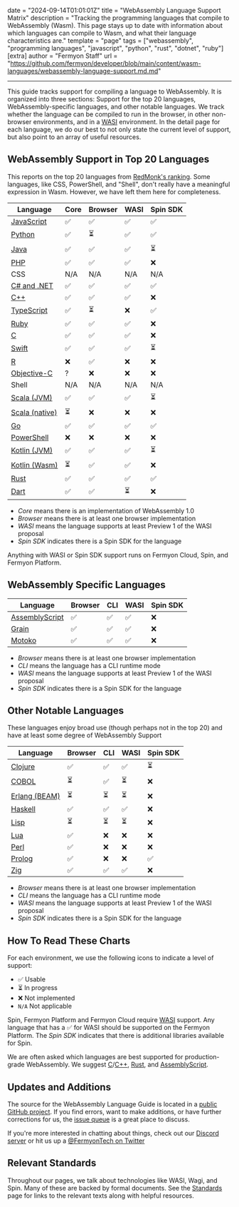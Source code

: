 date = "2024-09-14T01:01:01Z"
title = "WebAssembly Language Support Matrix"
description = "Tracking the programming languages that compile to WebAssembly (Wasm). This page stays up to date with information about which languages can compile to Wasm, and what their language characteristics are."
template = "page"
tags = ["webassembly", "programming languages", "javascript", "python", "rust", "dotnet", "ruby"]
[extra]
author = "Fermyon Staff"
url = "https://github.com/fermyon/developer/blob/main/content/wasm-languages/webassembly-language-support.md.md"

---

This guide tracks support for compiling a language to WebAssembly. It is organized into three sections: Support for the top 20 languages, WebAssembly-specific languages, and other notable languages. We track whether the language can be compiled to run in the browser, in other non-browser environments, and in a [WASI](https://wasi.dev) environment. In the detail page for each language, we do our best to not only state the current level of support, but also point to an array of useful resources.

## WebAssembly Support in Top 20 Languages

This reports on the top 20 languages from [RedMonk's ranking](https://redmonk.com/sogrady/2022/03/28/language-rankings-1-22/).
Some languages, like CSS, PowerShell, and "Shell", don't really have a meaningful expression in Wasm. However, we have left them here for completeness.

| Language                  | Core  | Browser | WASI | Spin SDK |
|---------------------------| ----- | ------- | ---- | -------- |
| [JavaScript][JavaScript]  | ✅    | ✅      | ✅   | ✅       |
| [Python][Python]          | ✅    | ⏳      | ✅   | ✅       |
| [Java][Java]              | ✅    | ✅      | ✅   | ⏳       |
| [PHP][PHP]                | ✅    | ✅      | ✅   | ❌       |
| CSS                       | N/A   | N/A     | N/A  | N/A      |
| [C# and .NET][CSHARP]     | ✅    | ✅      | ✅   | ✅       |
| [C++][CPLUSPLUS]          | ✅    | ✅      | ✅   | ❌       |
| [TypeScript][TypeScript]  | ✅    | ⏳      | ❌   | ✅       |
| [Ruby][Ruby]              | ✅    | ✅      | ✅   | ❌       |
| [C][C]                    | ✅    | ✅      | ✅   | ❌       |
| [Swift][Swift]            | ✅    | ✅      | ✅   | ⏳       |
| [R][R]                    | ❌    | ✅      | ❌   | ❌       |
| [Objective-C][ObjectiveC] | ?     | ❌      | ❌   | ❌       |
| Shell                     | N/A   | N/A     | N/A  | N/A      |
| [Scala (JVM)][Scala]      | ✅    | ✅      | ✅   | ⏳       |
| [Scala (native)][Scala]   | ⏳    | ❌      | ❌   | ❌       | 
| [Go][Go]                  | ✅    | ✅      | ✅   | ✅       |
| [PowerShell][PowerShell]  | ❌    | ❌      | ❌   | ❌       |
| [Kotlin (JVM)][Kotlin]    | ✅    | ✅      | ✅   | ⏳       |
| [Kotlin (Wasm)][Kotlin]   | ⏳    | ✅      | ✅   | ❌       |
| [Rust][Rust]              | ✅    | ✅      | ✅   | ✅       |
| [Dart][Dart]              | ✅    | ✅      | ⏳   | ❌       |

* _Core_ means there is an implementation of WebAssembly 1.0
* _Browser_ means there is at least one browser implementation
* _WASI_ means the language supports at least Preview 1 of the WASI proposal
* _Spin SDK_ indicates there is a Spin SDK for the language

Anything with WASI or Spin SDK support runs on Fermyon Cloud, Spin, and Fermyon Platform.

## WebAssembly Specific Languages

| Language                         | Browser | CLI | WASI | Spin SDK |
| -------------------------------- | ------- | --- | ---- | -------- |
| [AssemblyScript][AssemblyScript] | ✅      | ✅  | ✅   | ❌       |
| [Grain][Grain]                   | ✅      | ✅  | ✅   | ❌       |
| [Motoko][Motoko]                 | ✅      | ✅  | ✅   | ❌       |

* _Browser_ means there is at least one browser implementation
* _CLI_ means the language has a CLI runtime mode
* _WASI_ means the language supports at least Preview 1 of the WASI proposal
* _Spin SDK_ indicates there is a Spin SDK for the language

## Other Notable Languages

These languages enjoy broad use (though perhaps not in the top 20) and have at least some degree of WebAssembly Support

| Language                  | Browser | CLI | WASI | Spin SDK |
| ------------------------- | ------- | --- | ---- | -------- |
| [Clojure][Clojure]        | ✅      | ✅  | ✅   | ⏳       |
| [COBOL][Cobol]            | ⏳      | ✅  | ⏳   | ❌       |
| [Erlang (BEAM)][Erlang]   | ⏳      | ⏳  | ⏳   | ❌       |
| [Haskell][Haskell]        | ✅      | ✅  | ✅   | ❌       |
| [Lisp][Lisp]              | ⏳      | ⏳  | ⏳   | ❌       |
| [Lua][Lua]                | ✅      | ❌  | ❌   | ❌       |
| [Perl][Perl]              | ✅      | ❌  | ❌   | ❌       |
| [Prolog][Prolog]          | ✅      | ❌  | ❌   | ✅       |
| [Zig][Zig]                | ✅      | ✅  | ✅   | ❌       |

* _Browser_ means there is at least one browser implementation
* _CLI_ means the language has a CLI runtime mode
* _WASI_ means the language supports at least Preview 1 of the WASI proposal
* _Spin SDK_ indicates there is a Spin SDK for the language

## How To Read These Charts

For each environment, we use the following icons to indicate a level of support:

- ✅  Usable
- ⏳ In progress
- ❌ Not implemented
- `N/A` Not applicable

Spin, Fermyon Platform and Fermyon Cloud require [WASI](https://wasi.dev) support. Any language that has a ✅ for WASI should be supported on the Fermyon Platform. The *Spin SDK* indicates that there is additional libraries available for Spin.

We are often asked which languages are best supported for production-grade WebAssembly. We suggest [C][C]/[C++][CPLUSPLUS], [Rust][Rust], and [AssemblyScript][AssemblyScript].

## Updates and Additions

The source for the WebAssembly Language Guide is located in a [public GitHub project](https://github.com/fermyon/developer/tree/main/content/wasm-languages). If you find errors, want to make additions, or have further corrections for us, the [issue queue](https://github.com/fermyon/developer/issues) is a great place to discuss.

If you're more interested in chatting about things, check out our [Discord server](https://discord.gg/AAFNfS7NGf) or hit us up a [@FermyonTech on Twitter](https://twitter.com/fermyontech)

## Relevant Standards

Throughout our pages, we talk about technologies like WASI, Wagi, and Spin. Many of these are backed by formal documents. See the [Standards] page for links to the relevant texts along with helpful resources.

[JavaScript]: /wasm-languages/javascript
[Python]: /wasm-languages/python
[Java]: /wasm-languages/java
[PHP]: /wasm-languages/php
[CPLUSPLUS]: /wasm-languages/cpp
[CSHARP]: /wasm-languages/c-sharp
[TypeScript]: /wasm-languages/typescript
[Ruby]: /wasm-languages/ruby
[C]: /wasm-languages/c-lang
[Swift]: /wasm-languages/swift
[R]: /wasm-languages/r-lang
[ObjectiveC]: /wasm-languages/objective-c
[Shell]: /wasm-languages/shell
[Scala]: /wasm-languages/scala
[Go]: /wasm-languages/go-lang
[PowerShell]: /wasm-languages/powershell
[Kotlin]: /wasm-languages/kotlin
[Rust]: /wasm-languages/rust
[Dart]: /wasm-languages/dart

[AssemblyScript]: /wasm-languages/assemblyscript
[Grain]: /wasm-languages/grain
[Motoko]: /wasm-languages/motoko

[Cobol]: /wasm-languages/cobol
[Clojure]: /wasm-languages/clojure
[Erlang]: /wasm-languages/erlang-beam
[Haskell]: /wasm-languages/haskell
[Lisp]: /wasm-languages/lisp
[Lua]: /wasm-languages/lua
[perl]: /wasm-languages/perl
[prolog]: /wasm-languages/prolog
[Zig]: /wasm-languages/zig

[Standards]: /wasm-languages/standards
